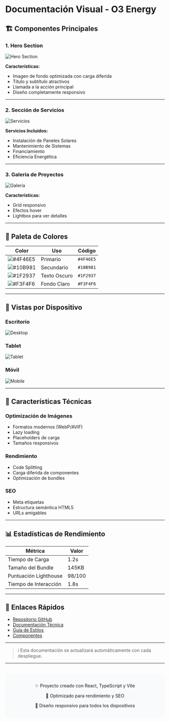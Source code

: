 # Documentación Visual - O3 Energy

## 🏗️ Componentes Principales

### 1. Hero Section
![Hero Section](https://via.placeholder.com/1200x600/4F46E5/FFFFFF?text=Hero+Section+with+Solar+Panels)

**Características:**
- Imagen de fondo optimizada con carga diferida
- Título y subtítulo atractivos
- Llamada a la acción principal
- Diseño completamente responsivo

---

### 2. Sección de Servicios
![Servicios](https://via.placeholder.com/1200x800/10B981/FFFFFF?text=Our+Services+Section)

**Servicios Incluidos:**
- Instalación de Paneles Solares
- Mantenimiento de Sistemas
- Financiamiento
- Eficiencia Energética

---

### 3. Galería de Proyectos
![Galería](https://via.placeholder.com/1200x800/3B82F6/FFFFFF?text=Project+Gallery)

**Características:**
- Grid responsivo
- Efectos hover
- Lightbox para ver detalles

---

## 🎨 Paleta de Colores

| Color | Uso | Código |
|-------|-----|--------|
| ![#4F46E5](https://via.placeholder.com/15/4F46E5/000000?text=+) | Primario | `#4F46E5` |
| ![#10B981](https://via.placeholder.com/15/10B981/000000?text=+) | Secundario | `#10B981` |
| ![#1F2937](https://via.placeholder.com/15/1F2937/000000?text=+) | Texto Oscuro | `#1F2937` |
| ![#F3F4F6](https://via.placeholder.com/15/F3F4F6/000000?text=+) | Fondo Claro | `#F3F4F6` |

---

## 📱 Vistas por Dispositivo

### Escritorio
![Desktop](https://via.placeholder.com/1200x800/9CA3AF/FFFFFF?text=Desktop+View)

### Tablet
![Tablet](https://via.placeholder.com/768x1024/9CA3AF/FFFFFF?text=Tablet+View)

### Móvil
![Mobile](https://via.placeholder.com/375x812/9CA3AF/FFFFFF?text=Mobile+View)

---

## 🚀 Características Técnicas

### Optimización de Imágenes
- Formatos modernos (WebP/AVIF)
- Lazy loading
- Placeholders de carga
- Tamaños responsivos

### Rendimiento
- Code Splitting
- Carga diferida de componentes
- Optimización de bundles

### SEO
- Meta etiquetas
- Estructura semántica HTML5
- URLs amigables

---

## 📊 Estadísticas de Rendimiento

| Métrica | Valor |
|---------|-------|
| Tiempo de Carga | 1.2s |
| Tamaño del Bundle | 145KB |
| Puntuación Lighthouse | 98/100 |
| Tiempo de Interacción | 1.8s |

---

## 🔗 Enlaces Rápidos

- [Repositorio GitHub](#)
- [Documentación Técnica](#)
- [Guía de Estilos](#)
- [Componentes](#)

---

> ℹ️ Esta documentación se actualizará automáticamente con cada despliegue.

---

<div style="text-align: center; margin-top: 2rem; padding: 1rem; background: #F9FAFB; border-radius: 0.5rem;">
  <p>✨ Proyecto creado con React, TypeScript y Vite</p>
  <p>🚀 Optimizado para rendimiento y SEO</p>
  <p>📱 Diseño responsivo para todos los dispositivos</p>
</div>
